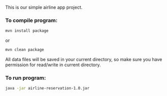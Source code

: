This is our simple airline app project.

### To compile program:

```bash
mvn install package
```
or
```bash
mvn clean package
```

All data files will be saved in your current directory, so make sure you have permission for read/write in current directory.

### To run program:

```bash
java -jar airline-reservation-1.0.jar
```